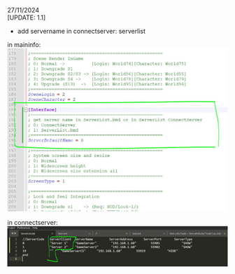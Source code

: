 27/11/2024<br>
[UPDATE: 1.1]
- add servername in connectserver: serverlist

in maininfo:<br>
![Texto alternativo](assets/1.JPG)

in connectserver:<br>
![Texto alternativo](assets/2.JPG)